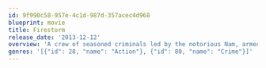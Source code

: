 ```yaml
---
id: 9f990c58-957e-4c1d-987d-357acec4d968
blueprint: movie
title: Firestorm
release_date: '2013-12-12'
overview: 'A crew of seasoned criminals led by the notorious Nam, armed with high-powered weapons, pulls off another smooth and violent armored car heist in broad daylight in a crowded street. Whoever tries to get in their way, they will show no mercy. This puts the police force to shame and humiliation. A hardboiled senior police inspector Lui, hot on the trails of Nam and his tight crew, determines to put an end to this madness that causes the lives of innocent people. But he soon comes face to face with the cruel reality that the usual police tactics are too futile to send these armed thieves behind bars. Extreme crime requires extreme justice, even if it means crossing his moral line. Tou, an ex-con desperate to leave his criminal past behind, volunteers to be Lui’s snitch in exchange for a fresh start with her girlfriend Bing. But little does he know what hellish situation he’s getting himself into.'
genres: '[{"id": 28, "name": "Action"}, {"id": 80, "name": "Crime"}]'
---
```

